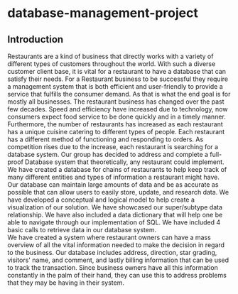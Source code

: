 # database-management-project

## Introduction
Restaurants are a kind of business that directly works with a variety of different types of customers throughout the world. With such a diverse customer client base, it is vital for a restaurant to have a database that can satisfy their needs. For a Restaurant business to be successful they require a management system that is both efficient and user-friendly to provide a service that fulfills the consumer demand. As that is what the end goal is for mostly all businesses.
The restaurant business has changed over the past few decades. Speed and efficiency have increased due to technology, now consumers expect food service to be done quickly and in a timely manner. Furthermore, the number of restaurants has increased as each restaurant has a unique cuisine catering to different types of people. Each restaurant has a different method of functioning and responding to orders. As competition rises due to the increase, each restaurant is searching for a database system. 
Our group has decided to address and complete a full-proof Database system that theoretically, any restaurant could implement. We have created a database for chains of restaurants to help keep track of many different entities and types of information a restaurant might have. Our database can maintain large amounts of data and be as accurate as possible that can allow users to easily store, update, and research data. We have developed a conceptual and logical model to help create a visualization of our solution. We have showcased our super/subtype data relationship. We have also included a data dictionary that will help one be able to navigate through our implementation of SQL. We have included 4 basic calls to retrieve data in our database system.  
We have created a system where restaurant owners can have a mass overview of all the vital information needed to make the decision in regard to the business. Our database includes address, direction, star grading, visitors' name, and comment, and lastly billing information that can be used to track the transaction. Since business owners have all this information constantly in the palm of their hand, they can use this to address problems that they may be having in their system. 
